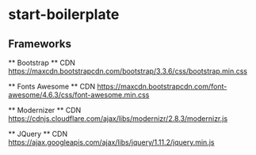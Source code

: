 # start-boilerplate

## Frameworks

** Bootstrap ** CDN
https://maxcdn.bootstrapcdn.com/bootstrap/3.3.6/css/bootstrap.min.css

** Fonts Awesome ** CDN
https://maxcdn.bootstrapcdn.com/font-awesome/4.6.3/css/font-awesome.min.css

** Modernizer ** CDN
https://cdnjs.cloudflare.com/ajax/libs/modernizr/2.8.3/modernizr.js

** JQuery ** CDN
https://ajax.googleapis.com/ajax/libs/jquery/1.11.2/jquery.min.js


